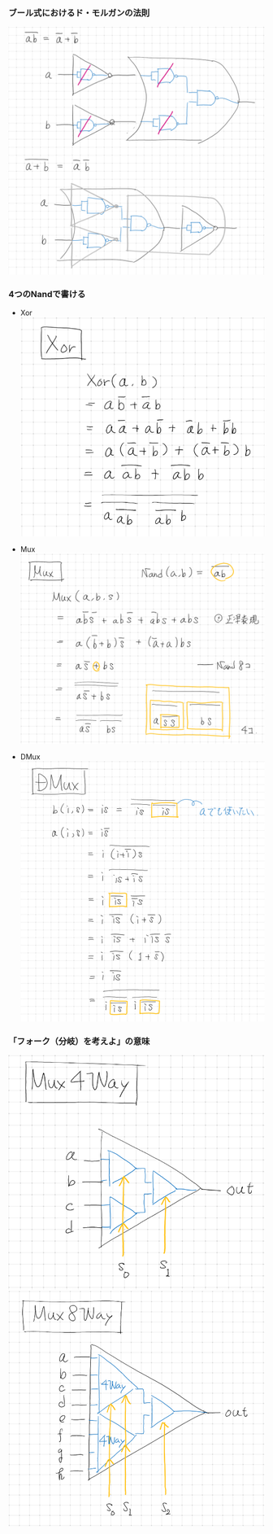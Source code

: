 ### ブール式におけるド・モルガンの法則
![DeMorgan](images/DeMorgan.png)

###  4つのNandで書ける

* Xor
![Xor](images/Xor.png)

* Mux
![Mux](images/Mux.png)

* DMux
![DMux](images/DMux.png)

###  「フォーク（分岐）を考えよ」の意味
![Mux4Way](images/Mux4Way.png)
![Mux8Way](images/Mux8Way.png)
